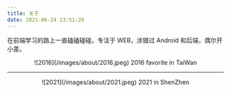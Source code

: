```yaml
---
title: 关于
date: 2021-06-24 23:51:29
---
```


在前端学习的路上一直磕磕碰碰，专注于 WEB，涉猎过 Android 和后端，偶尔开小差。

<div align="center">
![2016](/images/about/2016.jpeg)
2016 favorite in TaiWan 
</div>

***

<div align="center">
![2021](/images/about/2021.jpeg)
2021  in ShenZhen 
</div>